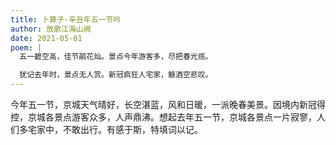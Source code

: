 ```yaml
---
title: 卜算子·辛丑年五一节吟
author: 放歌江海山阙
date: 2021-05-01
poem: |
  五一碧空高，佳节鹃花灿。景点今年游客多，尽把春光揽。

  犹记去年时，景点无人赏。新冠疯狂人宅家，觞酒空悲叹。
---
```


今年五一节，京城天气晴好，长空湛蓝，风和日暖，一派晚春美景。因境内新冠得控，京城各景点游客众多，人声鼎沸。想起去年五一节，京城各景点一片寂寥，人们多宅家中，不敢出行。有感于斯，特填词以记。
